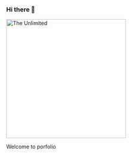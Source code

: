 ### Hi there 👋
<img src="https://vpk.name/file/img/kursy-po-vvedeniyu-v-programmirovanie-1645423414.jpg" alt="The Unlimited" width="320"/> <p>Welcome to porfolio </p>
<!--
**HowkaCoder/HowkaCoder** is a ✨ _special_ ✨ repository because its `README.md` (this file) appears on your GitHub profile.

Here are some ideas to get you started:

- 🔭 I’m currently working on ...
- 🌱 I’m currently learning ...
- 👯 I’m looking to collaborate on ...
- 🤔 I’m looking for help with ...
- 💬 Ask me about ...
- 📫 How to reach me: ...
- 😄 Pronouns: ...
- ⚡ Fun fact: ...
-->
